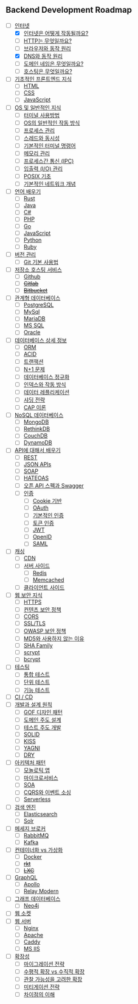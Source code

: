 Backend Development Roadmap
---------------------------

- [ ] [인터넷](https://github.com/wooogi123/Development_Roadmap/tree/master/docs/Internet)
  + [x] [인터넷은 어떻게 작동될까요?](https://github.com/wooogi123/Development_Roadmap/blob/master/docs/Internet/How-does-the-Internet-work.md)
  + [ ] [HTTP는 무엇일까요?]()
  + [ ] [브라우저와 동작 원리]()
  + [x] [DNS와 동작 원리](https://github.com/wooogi123/Development_Roadmap/blob/master/docs/Internet/What-is-DNS-and-how-does-it-work.md)
  + [ ] [도메인 네임은 무엇일까요?]()
  + [ ] [호스팅은 무엇일까요?]()
- [ ] [기초적인 프론트엔드 지식]()
  + [ ] [HTML]()
  + [ ] [CSS]()
  + [ ] [JavaScript]()
- [ ] [OS 및 일반적인 지식]()
  + [ ] [터미널 사용방법]()
  + [ ] [OS의 일반적인 작동 방식]()
  + [ ] [프로세스 관리]()
  + [ ] [스레드와 동시성]()
  + [ ] [기본적인 터미널 명령어]()
  + [ ] [메모리 관리]()
  + [ ] [프로세스간 통신 (IPC)]()
  + [ ] [입출력 (I/O) 관리]()
  + [ ] [POSIX 기초]()
  + [ ] [기본적인 네트워크 개념]()
- [ ] [언어 배우기]()
  + [ ] [Rust]()
  + [ ] [Java]()
  + [ ] [C#]()
  + [ ] [PHP]()
  + [ ] [Go]()
  + [ ] [JavaScript]()
  + [ ] [Python]()
  + [ ] [Ruby]()
- [ ] [버전 관리]()
  + [ ] [Git 기본 사용법]()
- [ ] [저장소 호스팅 서비스]()
  + [ ] [Github]()
  + [ ] ~~[Gitlab]()~~
  + [ ] ~~[Bitbucket]()~~
- [ ] [관계형 데이터베이스]()
  + [ ] [PostgreSQL]()
  + [ ] [MySql]()
  + [ ] [MariaDB]()
  + [ ] [MS SQL]()
  + [ ] [Oracle]()
- [ ] [데이터베이스 상세 정보]()
  + [ ] [ORM]()
  + [ ] [ACID]()
  + [ ] [트랜잭션]()
  + [ ] [N+1 문제]()
  + [ ] [데이터베이스 정규화]()
  + [ ] [인덱스와 작동 방식]()
  + [ ] [데이터 레플리케이션]()
  + [ ] [샤딩 전략]()
  + [ ] [CAP 이론]()
- [ ] [NoSQL 데이터베이스]()
  + [ ] [MongoDB]()
  + [ ] [RethinkDB]()
  + [ ] [CouchDB]()
  + [ ] [DynamoDB]()
- [ ] [API에 대해서 배우기]()
  + [ ] [REST]()
  + [ ] [JSON APIs]()
  + [ ] [SOAP]()
  + [ ] [HATEOAS]()
  + [ ] [오픈 API 스펙과 Swagger]()
  + [ ] [인증]()
    * [ ] [Cookie 기반]()
    * [ ] [OAuth]()
    * [ ] [기본적인 인증]()
    * [ ] [토큰 인증]()
    * [ ] [JWT]()
    * [ ] [OpenID]()
    * [ ] [SAML]()
- [ ] [캐싱]()
  + [ ] [CDN]()
  + [ ] [서버 사이드]()
    * [ ] [Redis]()
    * [ ] [Memcached]()
  + [ ] [클라이언트 사이드]()
- [ ] [웹 보안 지식]()
  + [ ] [HTTPS]()
  + [ ] [컨텐츠 보안 정책]()
  + [ ] [CORS]()
  + [ ] [SSL/TLS]()
  + [ ] [OWASP 보안 정책]()
  + [ ] [MD5와 사용하지 않는 이유]()
  + [ ] [SHA Family]()
  + [ ] [scrypt]()
  + [ ] [bcrypt]()
- [ ] [테스팅]()
  + [ ] [통합 테스트]()
  + [ ] [단위 테스트]()
  + [ ] [기능 테스트]()
- [ ] [CI / CD]()
- [ ] [개발과 설계 원칙]()
  + [ ] [GOF 디자인 패턴]()
  + [ ] [도메인 주도 설계]()
  + [ ] [테스트 주도 개발]()
  + [ ] [SOLID]()
  + [ ] [KISS]()
  + [ ] [YAGNI]()
  + [ ] [DRY]()
- [ ] [아키텍처 패턴]()
  + [ ] [모놀로틱 앱]()
  + [ ] [마이크로서비스]()
  + [ ] [SOA]()
  + [ ] [CQRS와 이벤트 소싱]()
  + [ ] [Serverless]()
- [ ] [검색 엔진]()
  + [ ] [Elasticsearch]()
  + [ ] [Solr]()
- [ ] [메세지 브로커]()
  + [ ] [RabbitMQ]()
  + [ ] [Kafka]()
- [ ] [컨테이너화 vs 가상화]()
  + [ ] [Docker]()
  + [ ] ~~[rkt]()~~
  + [ ] ~~[LXC]()~~
- [ ] [GraphQL]()
  + [ ] [Apollo]()
  + [ ] [Relay Modern]()
- [ ] [그래프 데이터베이스]()
  + [ ] [Neo4j]()
- [ ] [웹 소켓]()
- [ ] [웹 서버]()
  + [ ] [Nginx]()
  + [ ] [Apache]()
  + [ ] [Caddy]()
  + [ ] [MS IIS]()
- [ ] [확장성]()
  + [ ] [마이그레이션 전략]()
  + [ ] [수평적 확장 vs 수직적 확장]()
  + [ ] [관찰 가능성을 고려한 확장]()
  + [ ] [미티게이션 전략]()
  + [ ] [차이점의 이해]()
